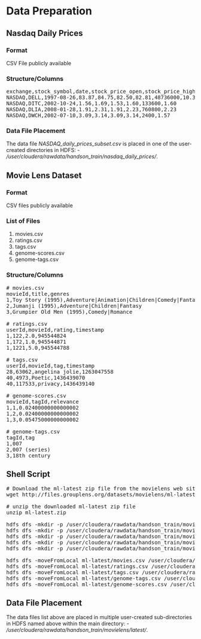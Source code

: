 # Data Preparation

## Nasdaq Daily Prices

### Format
CSV File publicly available

### Structure/Columns
<pre>
exchange,stock_symbol,date,stock_price_open,stock_price_high,stock_price_low,stock_price_close,stock_volume,stock_price_adj_close
NASDAQ,DELL,1997-08-26,83.87,84.75,82.50,82.81,48736000,10.35
NASDAQ,DITC,2002-10-24,1.56,1.69,1.53,1.60,133600,1.60
NASDAQ,DLIA,2008-01-28,1.91,2.31,1.91,2.23,760800,2.23
NASDAQ,DWCH,2002-07-10,3.09,3.14,3.09,3.14,2400,1.57
</pre>

### Data File Placement

The data file <i>NASDAQ_daily_prices_subset.csv</i> is placed in one of the user-created directories in HDFS: - <i>/user/cloudera/rawdata/handson_train/nasdaq_daily_prices/</i>.

## Movie Lens Dataset

### Format
CSV files publicly available

### List of Files
<OL>
<LI> movies.csv </LI>
<LI> ratings.csv </LI>
<LI> tags.csv </LI>
<LI> genome-scores.csv </LI>
<LI> genome-tags.csv </LI>
</OL>

### Structure/Columns
<pre>
# movies.csv
movieId,title,genres
1,Toy Story (1995),Adventure|Animation|Children|Comedy|Fantasy
2,Jumanji (1995),Adventure|Children|Fantasy
3,Grumpier Old Men (1995),Comedy|Romance

# ratings.csv
userId,movieId,rating,timestamp
1,122,2.0,945544824
1,172,1.0,945544871
1,1221,5.0,945544788

# tags.csv
userId,movieId,tag,timestamp
28,63062,angelina jolie,1263047558
40,4973,Poetic,1436439070
40,117533,privacy,1436439140

# genome-scores.csv
movieId,tagId,relevance
1,1,0.02400000000000002
1,2,0.02400000000000002
1,3,0.05475000000000002

# genome-tags.csv
tagId,tag
1,007
2,007 (series)
3,18th century
</pre>

## Shell Script
<pre>
# Download the ml-latest zip file from the movielens web site
wget http://files.grouplens.org/datasets/movielens/ml-latest.zip

# unzip the downloaded ml-latest zip file
unzip ml-latest.zip

hdfs dfs -mkdir -p /user/cloudera/rawdata/handson_train/movielens/latest/movies
hdfs dfs -mkdir -p /user/cloudera/rawdata/handson_train/movielens/latest/ratings
hdfs dfs -mkdir -p /user/cloudera/rawdata/handson_train/movielens/latest/tags
hdfs dfs -mkdir -p /user/cloudera/rawdata/handson_train/movielens/latest/genome.scores
hdfs dfs -mkdir -p /user/cloudera/rawdata/handson_train/movielens/latest/genome.tags

hdfs dfs -moveFromLocal ml-latest/movies.csv /user/cloudera/rawdata/handson_train/movielens/latest/movies
hdfs dfs -moveFromLocal ml-latest/ratings.csv /user/cloudera/rawdata/handson_train/movielens/latest/ratings
hdfs dfs -moveFromLocal ml-latest/tags.csv /user/cloudera/rawdata/handson_train/movielens/latest/tags
hdfs dfs -moveFromLocal ml-latest/genome-tags.csv /user/cloudera/rawdata/handson_train/movielens/latest/genome.tags
hdfs dfs -moveFromLocal ml-latest/genome-scores.csv /user/cloudera/rawdata/handson_train/movielens/latest/genome.scores
</pre>

## Data File Placement

The data files list above are placed in multiple user-created sub-directories in HDFS named above within the main directory: - <i>/user/cloudera/rawdata/handson_train/movielens/latest/</i>.
